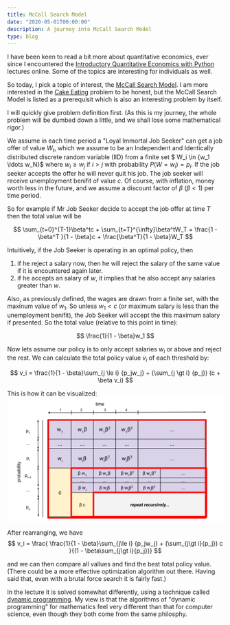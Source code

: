 ```yaml
---
title: McCall Search Model
date: "2020-05-01T00:00:00"
description: A journey into McCall Search Model
type: blog
---
```


I have been keen to read a bit more about quantitative economics,
ever since I encountered the
[Introductory Quantitative Economics with Python](https://python-intro.quantecon.org/) lectures online.
Some of the topics are interesting for individuals as well.

So today, I pick a topic of interest, the [McCall Search Model](https://python-intro.quantecon.org/mccall_model.html).
I am more interested in the [Cake Eating](https://python-intro.quantecon.org/cake_eating_problem.html) problem to be honest,
but the McCall Search Model is listed as a prerequisit which is also an interesting problem by itself.


I will quickly give problem definition first.  (As this is my journey, the whole problem will be dumbed down a little, and we shall lose some mathematical rigor.)

We assume in each time period a "Loyal Immortal Job Seeker" can get a job offer of value $W_t$, which we assume to be an Independent and Identically distributed discrete random variable (IID) from a finite set $ W_i \in \{w_1 \ldots w_N\}$ where $w_i \ge w_j$ if $i > j$ with probability $P(W=w_i) = p_i$.  If the job seeker accepts the offer he will never quit his job.  The job seeker will receive unemployment benifit of value $c$.  Of course, with inflation, money worth less in the future, and we assume a discount factor of $\beta$ ($\beta < 1$) per time period.

So for example if Mr Job Seeker decide to accept the job offer at time $T$ then the total value will be

$$
    \sum_{t=0}^{T-1}\beta^tc + \sum_{t=T}^{\infty}\beta^tW_T =
         \frac{1 - \beta^T }{1 - \beta}c + \frac{\beta^T}{1 - \beta}W_T
$$

Intuitively, if the Job Seeker is operating in an optimal policy, then

1.  if he reject a salary now, then he will reject the salary of the same value if it is encountered again later.
2.  if he accepts an salary of $w$, it implies that he also accept any salaries greater than $w$.

Also, as previously defined, the wages are drawn from a finite set, with the maxinum value of $w_1$.   So unless $w_1 < c$ (or maximum salary is less than the unemployment benifit), the Job Seeker will accept the this maximum salary if presented.   So the total value (relative to this point in time):

$$
\frac{1}{1 - \beta}w_1
$$

Now lets assume our policy is to only accept salaries $w_i$ or above and reject the rest.  We can calculate the total policy value $v_i$ of each threshold by:

$$
v_i =  \frac{1}{1 - \beta}\sum_{j \le i} {p_jw_j} + (\sum_{j \gt i} {p_j}) (c + \beta v_i)
$$

This is how it can be visualized:
![Problem Visualization](mccall_visualization.svg)


After rearranging, we have
$$
 v_i
=  \frac{
    \frac{1}{1 - \beta}\sum_{j\le i} {p_jw_j} + (\sum_{j\gt i}{p_j}) c
}{(1 - \beta\sum_{j\gt i}{p_j})}
$$


and we can then compare all vallues and find the best total policy value.  (There could be a more effective optimization algorithm out there.  Having said that, even with a brutal force search it is fairly fast.)


In the lecture it is solved somewhat differently, using a technique called [dynamic programming](https://en.wikipedia.org/wiki/Dynamic_programming).
My view is that the algorithms of "dynamic programming" for mathematics feel very different than that for computer science, even though they both come from the same philosphy.